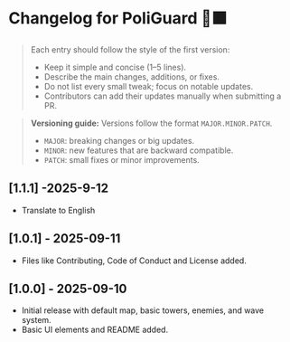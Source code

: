 # Changelog for PoliGuard 🏰🟧

> Each entry should follow the style of the first version:  
> - Keep it simple and concise (1–5 lines).  
> - Describe the main changes, additions, or fixes.  
> - Do not list every small tweak; focus on notable updates.  
> - Contributors can add their updates manually when submitting a PR.  

> **Versioning guide:** Versions follow the format `MAJOR.MINOR.PATCH`.  
> - `MAJOR`: breaking changes or big updates.  
> - `MINOR`: new features that are backward compatible.  
> - `PATCH`: small fixes or minor improvements.  
## [1.1.1] -2025-9-12
- Translate to English

## [1.0.1] - 2025-09-11
- Files like Contributing, Code of Conduct and License added.

## [1.0.0] - 2025-09-10
- Initial release with default map, basic towers, enemies, and wave system.
- Basic UI elements and README added.
